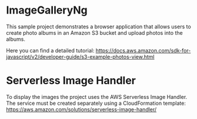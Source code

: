 # ImageGalleryNg

This sample project demonstrates a browser application that allows users to create photo albums in an Amazon S3 bucket and upload photos into the albums.

Here you can find a detailed tutorial:
https://docs.aws.amazon.com/sdk-for-javascript/v2/developer-guide/s3-example-photos-view.html

# Serverless Image Handler

To display the images the project uses the AWS Serverless Image Handler. The service must be created separately using a CloudFormation template:
https://aws.amazon.com/solutions/serverless-image-handler/
